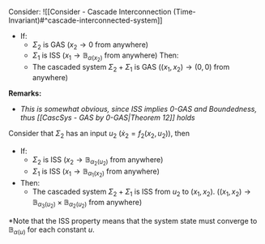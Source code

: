 Consider: ![[Consider - Cascade Interconnection (Time-Invariant)#^cascade-interconnected-system]]
- If:
	- $\Sigma_2$ is GAS         ($x_2 \rightarrow 0$ from anywhere)
	- $\Sigma_1$ is ISS           ($x_1 \rightarrow \mathbb{B}_{\alpha(x_2)}$  from anywhere)
	Then:
	- The cascaded system $\Sigma_2 + \Sigma_1$ is GAS      ($(x_1,x_2) \rightarrow (0,0)$ from anywhere)

**Remarks:**
- *This is somewhat obvious, since ISS implies 0-GAS and Boundedness, thus [[CascSys - GAS by 0-GAS|Theorem 12]] holds*


Consider that $\Sigma_2$ has an input $u_2$ ($\dot{x}_2 = f_2(x_2,u_2)$), then
- If:
	- $\Sigma_2$ is ISS           ($x_2 \rightarrow \mathbb{B}_{\alpha_2(u_2)}$  from anywhere)
	- $\Sigma_1$ is ISS           ($x_1 \rightarrow \mathbb{B}_{\alpha_1(x_2)}$  from anywhere)
- Then:
	- The cascaded system $\Sigma_2 + \Sigma_1$ is ISS from $u_2$ to $(x_1,x_2)$. 
		($(x_1,x_2) \rightarrow \mathbb{B}_{\alpha_3(u_2)} \times \mathbb{B}_{\alpha_2(u_2)}$ from anywhere)

*Note that the ISS property means that the system state must converge to $\mathbb{B}_{\alpha(u)}$ for each constant $u$.